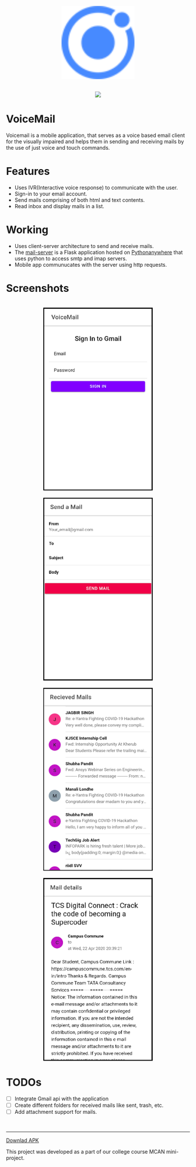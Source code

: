 <div align="center">
    <img src="src/assets/icon/favicon.png" width=200px height=200px/>
<br>
<br>

[![](https://img.shields.io/badge/Made_with-Ionic-blue?style=for-the-badge&logo=ionic&logoColor=white&)](https://ionicframework.com)
</div>

# VoiceMail
Voicemail is a mobile application, that serves as a voice based email client for the visually impaired and helps them in sending and receiving mails by the use of just voice and touch commands.


# Features
- Uses IVR(Interactive voice response) to communicate with the user.
- Sign-in to your email account.
- Send mails comprising of both html and text contents.
- Read inbox and display mails in a list.


# Working
- Uses client-server architecture to send and receive mails.
- The [mail-server](https://github.com/SaurabhNandy/Email-API) is a Flask application hosted on [Pythonanywhere](https://www.pythonanywhere.com) that uses python to access smtp and imap servers.
- Mobile app communucates with the server using http requests.


# Screenshots
<div align="center">
    <br> 
        <img src ="src/assets/screenshots/login.png" width=300px height=500px alt="login-ss">
    <br>
    <br> 
        <img src ="src/assets/screenshots/send.png" width=300px height=500px alt="send-ss">
    <br>
    <br> 
        <img src ="src/assets/screenshots/receive.png" width=300px height=500px alt="receive-ss">
    <br>
    <br> 
        <img src ="src/assets/screenshots/details.png" width=300px height=500px alt="details-ss">
    <br>
</div>


# TODOs
- [ ] Integrate Gmail api with the application
- [ ] Create different folders for received mails like sent, trash, etc.
- [ ] Add attachment support for mails.

<br>

---
[Downlad APK](https://drive.google.com/file/d/1r6QzpQO9srxdJ7rvyfD2IxwZNZbLZd0P/view?usp=sharing)

This project was developed as a part of our college course MCAN mini-project.
